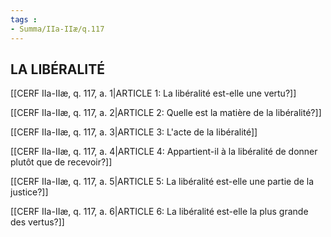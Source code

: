 ```yaml
---
tags : 
- Summa/IIa-IIæ/q.117
---
```


## LA LIBÉRALITÉ

[[CERF IIa-IIæ, q. 117, a. 1|ARTICLE 1: La libéralité est-elle une vertu?]]

[[CERF IIa-IIæ, q. 117, a. 2|ARTICLE 2: Quelle est la matière de la libéralité?]]

[[CERF IIa-IIæ, q. 117, a. 3|ARTICLE 3: L'acte de la libéralité]]

[[CERF IIa-IIæ, q. 117, a. 4|ARTICLE 4: Appartient-il à la libéralité de donner plutôt que de recevoir?]]

[[CERF IIa-IIæ, q. 117, a. 5|ARTICLE 5: La libéralité est-elle une partie de la justice?]]

[[CERF IIa-IIæ, q. 117, a. 6|ARTICLE 6: La libéralité est-elle la plus grande des vertus?]]

